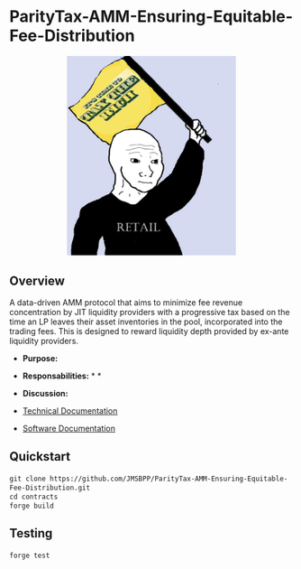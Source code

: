 # ParityTax-AMM-Ensuring-Equitable-Fee-Distribution
<p align="center">
  <img src="assets/logo.png" alt="Description" width="300"/>
</p>


## Overview
A data-driven AMM protocol that aims to minimize fee revenue concentration by JIT liquidity providers with a progressive tax based on the time an LP leaves their asset inventories in the pool, incorporated into the trading fees. This is designed to reward liquidity depth provided by ex-ante liquidity providers.


* **Purpose:**
* **Responsabilities:**
  *
  *
* **Discussion:**


* [Technical Documentation](https://drive.google.com/file/d/1AaAMeMEkB_xKG5SaYqGtA6zqZxHoBWnF/view?usp=sharing)  
* [Software Documentation](https://github.com/JMSBPP/ParityTax-AMM-Ensuring-Equitable-Fee-Distribution/tree/main/docs)

## Quickstart
```git
git clone https://github.com/JMSBPP/ParityTax-AMM-Ensuring-Equitable-Fee-Distribution.git
cd contracts
forge build

```

## Testing

```git
forge test
```

